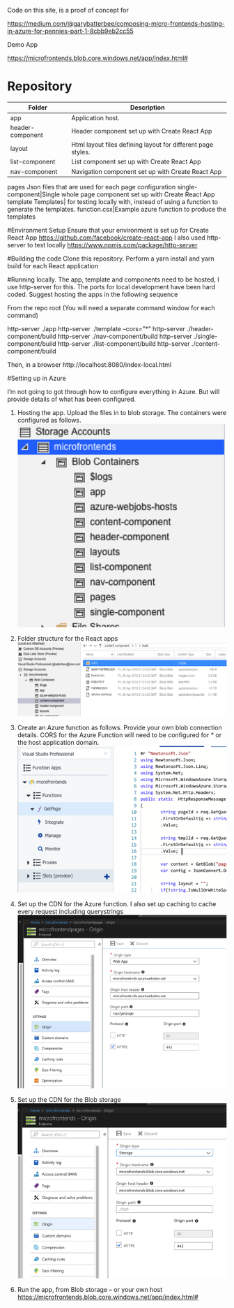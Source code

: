 Code on this site, is a proof of concept for 



https://medium.com/@garybatterbee/composing-micro-frontends-hosting-in-azure-for-pennies-part-1-8cbb9eb2cc55

Demo App

https://microfrontends.blob.core.windows.net/app/index.html#

# Repository
Folder | Description
--- | --- 
app|Application host.
header-component|Header component set up with Create React App
layout|Html layout files defining layout for different page styles.
list-component|List component set up with Create React App
nav-component|Navigation component set up with Create React App
pages
Json files that are used for each page configuration
single-component|Single whole page component set up with Create React App
template
Templates| for testing locally with, instead of using a function to generate the templates. 
function.csx|Example azure function to produce the templates
	
#Environment Setup
Ensure that your environment is set up for Create React App
https://github.com/facebook/create-react-app
I also used http-server to test locally
https://www.npmjs.com/package/http-server

#Building the code
Clone this repository.
Perform a yarn install and yarn build for each React application

#Running locally.
The app, template and components need to be hosted, I use http-server for this. 
The ports for local development have been hard coded.
Suggest hosting the apps in the following sequence

From the repo root 
(You will need a separate command window for each command)

http-server ./app
http-server ./template –cors=”*”
http-server ./header-component/build
http-server ./nav-component/build
http-server ./single-component/build
http-server ./list-component/build
http-server ./content-component/build

Then, in a browser
http://localhost:8080/index-local.html


#Setting up in Azure

I’m not going to got through how to configure everything in Azure.
But will provide details of what has been configured.

1.	Hosting the app.
Upload the files in to blob storage. The containers were configured as follows.
![alt text](https://raw.githubusercontent.com/gbatterbee/microfrontend/master/screenshots/blobs.png)


2.	Folder structure for the React apps
 ![alt text](https://raw.githubusercontent.com/gbatterbee/microfrontend/master/screenshots/blob-folders.png)


3.	Create an Azure function as follows. 
Provide your own blob connection details.
CORS for the Azure Function will need to be configured for * or the host application domain.
 ![alt text](https://raw.githubusercontent.com/gbatterbee/microfrontend/master/screenshots/azurefunc.png)


4.	Set up the CDN for the Azure function.
I also set up caching to cache every request including querystrings
 ![alt text](https://raw.githubusercontent.com/gbatterbee/microfrontend/master/screenshots/funccdn.png)


5.	Set up the CDN for the Blob storage
 ![alt text](https://raw.githubusercontent.com/gbatterbee/microfrontend/master/screenshots/blobcdn.png)


6.	Run the app, from Blob storage – or your own host
https://microfrontends.blob.core.windows.net/app/index.html#


